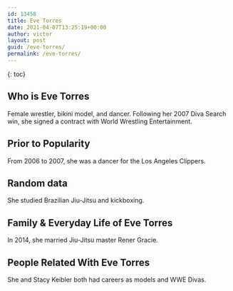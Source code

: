 ```yaml
---
id: 13458
title: Eve Torres
date: 2021-04-07T13:25:19+00:00
author: victor
layout: post
guid: /eve-torres/
permalink: /eve-torres/
---
```



{: toc}


## Who is Eve Torres



Female wrestler, bikini model, and dancer. Following her 2007 Diva Search win, she signed a contract with World Wrestling Entertainment.

                
                
                
## Prior to Popularity



From 2006 to 2007, she was a dancer for the Los Angeles Clippers.

                
                
                
## Random data



She studied Brazilian Jiu-Jitsu and kickboxing.

                
                
                
## Family & Everyday Life of Eve Torres



In 2014, she married Jiu-Jitsu master Rener Gracie.

                
                
                
## People Related With Eve Torres



She and Stacy Keibler both had careers as models and WWE Divas.

                
              
            
          
          
          
